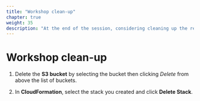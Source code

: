 ```yaml
---
title: "Workshop clean-up"
chapter: true
weight: 35
description: "At the end of the session, considering cleaning up the resources that were created.  AWS only charges for consumed resources."
---
```


# Workshop clean-up



1. Delete the **S3 bucket** by selecting the bucket then clicking *Delete* from above the list of buckets.

2. In **CloudFormation**, select the stack you created and click **Delete Stack**.